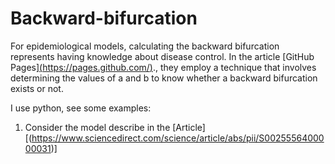 # Backward-bifurcation
For epidemiological models, calculating the backward bifurcation represents having knowledge about disease control. In the article [GitHub Pages][(https://pages.github.com/)](https://www.aimsciences.org/article/doi/10.3934/mbe.2004.1.361)., they employ a technique that involves 
determining the values of a and b to know whether a backward bifurcation exists or not.

I use python, see some examples:
1. Consider the model describe in the [Article][(https://www.sciencedirect.com/science/article/abs/pii/S0025556400000031)]
    
